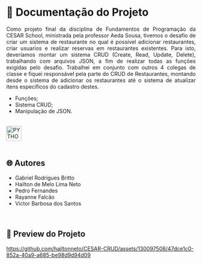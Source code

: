 # 📒 Documentação do Projeto

<p align="justify">
Como projeto final da disciplina de Fundamentos de Programação da CESAR School, ministrada pela professor Aeda Sousa, tivemos o desafio de criar um sistema de restaurante no qual é possível adicionar restaurantes, criar usuarios e realizar reservas em restaurantes 
  existentes. Para isto, deveríamos montar um sistema CRUD (Create, Read, Update, Delete), trabalhando com arquivos JSON, a fim de realizar todas as funções exigidas pelo desafio. Trabalhei em conjunto com outros 4 colegas de classe e fiquei responsável pela 
  parte do CRUD de Restaurantes, montando desde o sistema de adicionar os restaurantes até o sistema de atualizar itens específicos do cadastro destes.
</p>

- Funções;
- Sistema CRUD;
- Manipulação de JSON.

<div style="display: inline_block"><br>
  <img align="center" alt="PYTHON" heigth="30" width="40" src="https://cdn.jsdelivr.net/gh/devicons/devicon@latest/icons/python/python-original.svg">
</div>

<br>

## 🌐 Autores

- Gabriel Rodrigues Britto
- Hailton de Melo Lima Neto
- Pedro Fernandes
- Rayanne Falcão
- Victor Barbosa dos Santos

<br>

## 🔗 Preview do Projeto

<p>
  

https://github.com/hailtonneto/CESAR-CRUD/assets/130097508/47dce1c0-852a-40a9-a685-be98d9d94d09


</p>
